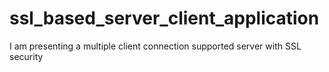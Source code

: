 # ssl_based_server_client_application
I am presenting a multiple client connection supported server with SSL security
